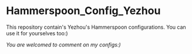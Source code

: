 # Hammerspoon_Config_Yezhou

This repository contain's Yezhou's Hammerspoon configurations. You can use it for yourselves too:)

*You are welcomed to comment on my configs:)*
